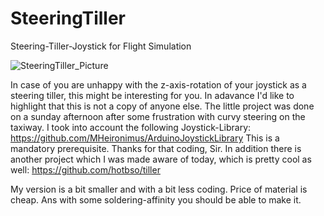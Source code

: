 # SteeringTiller
Steering-Tiller-Joystick for Flight Simulation

![SteeringTiller_Picture](https://user-images.githubusercontent.com/49068518/112122608-c0d37f80-8bc0-11eb-8767-a4eb0d6473c1.png)

In case of you are unhappy with the z-axis-rotation of your joystick as a steering tiller, this might be interesting for you.
In adavance I'd like to highlight that this is not a copy of anyone else. The little project was done on a sunday afternoon after some frustration with curvy steering on the taxiway.
I took into account the following Joystick-Library: https://github.com/MHeironimus/ArduinoJoystickLibrary
This is a mandatory prerequisite. Thanks for that coding, Sir.
In addition there is another project which I was made aware of today, which is pretty cool as well: https://github.com/hotbso/tiller

My version is a bit smaller and with a bit less coding. Price of material is cheap. Ans with some soldering-affinity you should be able to make it.
